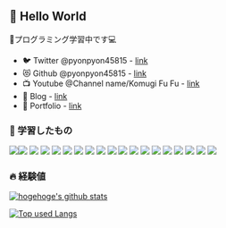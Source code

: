 ## 🐰 Hello World 

👨プログラミング学習中です💻
* 🐦 Twitter @pyonpyon45815 - [link](https://twitter.com/pyonpyon45815)
* 😻 Github @pyonpyon45815 - [link](https://github.com/pyonpyon45815)
* 📺 Youtube @Channel name/Komugi Fu Fu - [link](https://www.youtube.com/channel/UCdZuIqqgSz6WyxvJrbTQDOg?view_as=subscriber)
* 📖 Blog - [link]()
* 📝 Portfolio - [link]()




### 🌱 学習したもの

<img src="https://img.shields.io/badge/-HTML5-333.svg?logo=html5&style=flat "><img src="https://img.shields.io/badge/-CSS3-157286.svg?logo=css3&style=flat ">
<img src="https://img.shields.io/badge/Javascript-333.svg?logo=javascript&style=flat ">
<img src="https://img.shields.io/badge/-jQuery-0769AD.svg?logo=jQuery&style=flat ">
<img src="https://img.shields.io/badge/-PHP-333.svg?logo=php&style=flat ">
<img src="https://img.shields.io/badge/-Sass-333.svg?logo=Sass&style=flat ">
<img src="https://img.shields.io/badge/-WordPress-21759B.svg?logo=WordPress&style=flat ">
<img src="https://img.shields.io/badge/-Git-333.svg?logo=Git&style=flat ">
<img src="https://img.shields.io/badge/-GitHub-181717.svg?logo=GitHub&style=flat ">
<img src="https://img.shields.io/badge/-Adobe Photoshop-181717.svg?logo=AdobePhotoshop&style=flat ">
<img src="https://img.shields.io/badge/-Adobe Premiere Pro-181717.svg?logo=AdobePremierePro&style=flat ">
<img src="https://img.shields.io/badge/-Adobe XD-181717.svg?logo=AdobeXD&style=flat ">
<img src="https://img.shields.io/badge/-Visual Studio Code-007ACC.svg?logo=VisualStudioCode&style=flat ">
<img src="https://img.shields.io/badge/-MySQL-333.svg?logo=MySQL&style=flat ">
<img src="https://img.shields.io/badge/-React-333.svg?logo=React&style=flat ">
<img src="https://img.shields.io/badge/-Ruby-CC342D.svg?logo=Ruby&style=flat ">
<img src="https://img.shields.io/badge/-Ruby on Rails-CC0000.svg?logo=rails&style=flat ">
<img src="https://img.shields.io/badge/-Linux-6C6694.svg?logo=linux&style=flat">
<img src="https://img.shields.io/badge/-Windows-0078D6.svg?logo=windows&style=flat">





### 🔥 経験値

<!-- リポジトリステータス -->
[![hogehoge's github stats](https://github-readme-stats.vercel.app/api?username=pyonpyon45815&hide=contribs&count_private=true&show_icons=true&theme=outrun)](https://github.com/pyonpyon45815/)

<!-- ソースコード統計 -->
[![Top used Langs](https://github-readme-stats.vercel.app/api/top-langs/?username=pyonpyon45815&layout=compact&theme=outrun)](https://github.com/pyonpyon45815/)
